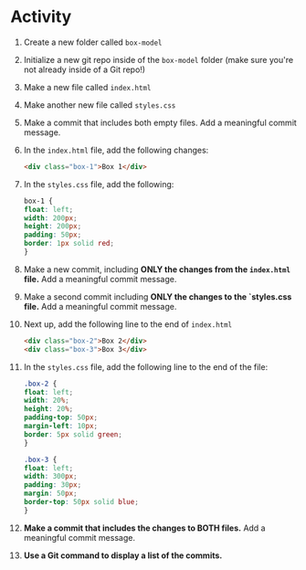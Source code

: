 # Activity

1. Create a new folder called `box-model`
2. Initialize a new git repo inside of the `box-model` folder (make sure you're not already inside of a Git repo!)
3. Make a new file called `index.html`
4. Make another new file called `styles.css`
5. Make a commit that includes both empty files. Add a meaningful commit message.
6. In the `index.html` file, add the following changes:
    
    ```html
    <div class="box-1">Box 1</div>
    ```
    
7. In the `styles.css` file, add the following:
    
    ```css
    box-1 {
    float: left;
    width: 200px;
    height: 200px;
    padding: 50px;
    border: 1px solid red;
    }

    ```
    
8. Make a new commit, including **ONLY the changes from the `index.html` file.**  Add a meaningful commit message.
9. Make a second commit including **ONLY the changes to the `styles.css file.**  Add a meaningful commit message.
10. Next up, add the following line to the end of `index.html`
    
    ```html
    <div class="box-2">Box 2</div>
    <div class="box-3">Box 3</div>
    ```
 
    
11. In the `styles.css` file,  add the following line to the end of the file:
    
    ```css
    .box-2 {
    float: left;
    width: 20%;
    height: 20%;
    padding-top: 50px;
    margin-left: 10px;
    border: 5px solid green;
    }

    .box-3 {
    float: left;
    width: 300px;
    padding: 30px;
    margin: 50px;
    border-top: 50px solid blue;
    }
    ```
    
12. **Make a commit that includes the changes to BOTH files.**  Add a meaningful commit message.
13. **Use a Git command to display a list of the commits.**